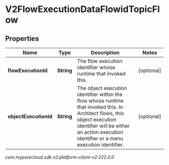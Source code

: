 # V2FlowExecutionDataFlowidTopicFlow


## Properties

| Name | Type | Description | Notes |
| ------------ | ------------- | ------------- | ------------- |
| **flowExecutionId** | **String** | The flow execution identifier whose runtime that invoked this. |  [optional] |
| **objectExecutionId** | **String** | The object execution identifier within the flow whose runtime that invoked this.  In Architect flows, this object execution identifier will be either an action execution identifier or a menu execution identifier. |  [optional] |




_com.mypurecloud.sdk.v2:platform-client-v2:222.0.0_
